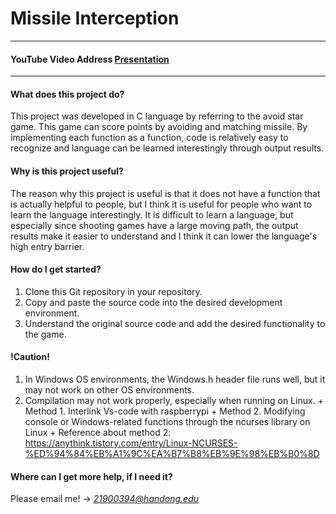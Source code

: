 # Missile Interception

-----
#### YouTube Video Address <a href="https://youtu.be/iLeGwu1Ywfs" target="_blank">Presentation</a>
-----

#### What does this project do?

   This project was developed in C language by referring to the avoid star game.
   This game can score points by avoiding and matching missile.
   By implementing each function as a function, code is relatively easy to recognize and language can be learned interestingly through output results.
   

#### Why is this project useful?
    
   The reason why this project is useful is that it does not have a function that is actually helpful to people, but I think it is useful for people who want to learn the language interestingly. 
   It is difficult to learn a language, but especially since shooting games have a large moving path, the output results make it easier to understand and I think it can lower the language's high entry barrier.


#### How do I get started?

   1. Clone this Git repository in your repository.
   2. Copy and paste the source code into the desired development environment.
   3. Understand the original source code and add the desired functionality to the game.


#### **!Caution!**
    
   1. In Windows OS environments, the Windows.h header file runs well, but it may not work on other OS environments. 
   2. Compilation may not work properly, especially when running on Linux.
     +  Method 1. Interlink Vs-code with raspberrypi
     +  Method 2. Modifying console or Windows-related functions through the ncurses library on Linux
     +  Reference about method 2: 
        https://anythink.tistory.com/entry/Linux-NCURSES-%ED%94%84%EB%A1%9C%EA%B7%B8%EB%9E%98%EB%B0%8D


#### Where can I get more help, if I need it?
   Please email me! -> *21900394@handong.edu*
   
